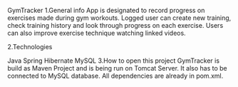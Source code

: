 GymTracker
1.General info App is designated to record progress on exercises made during gym workouts. Logged user can create new training, check training history and look through progress on each exercise. Users can also improve exercise technique watching linked videos.

2.Technologies

Java
Spring
Hibernate
MySQL
3.How to open this project GymTracker is build as Maven Project and is being run on Tomcat Server. It also has to be connected to MySQL database. All dependencies are already in pom.xml.
